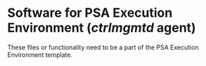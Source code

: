 # Software for PSA Execution Environment (*ctrlmgmtd* agent)

These files or functionality need to be a part of the PSA Execution Environment template.
